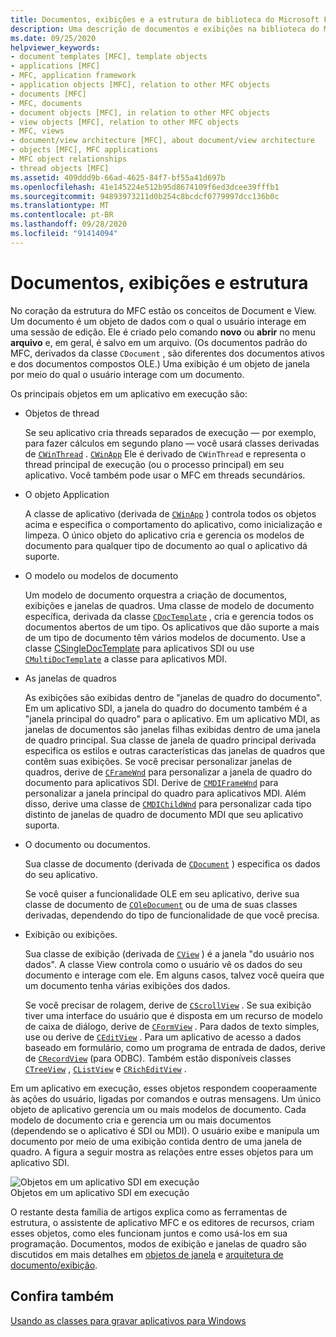```yaml
---
title: Documentos, exibições e a estrutura de biblioteca do Microsoft Foundation Class (MFC)
description: Uma descrição de documentos e exibições na biblioteca do Microsoft Foundation Class (MFC).
ms.date: 09/25/2020
helpviewer_keywords:
- document templates [MFC], template objects
- applications [MFC]
- MFC, application framework
- application objects [MFC], relation to other MFC objects
- documents [MFC]
- MFC, documents
- document objects [MFC], in relation to other MFC objects
- view objects [MFC], relation to other MFC objects
- MFC, views
- document/view architecture [MFC], about document/view architecture
- objects [MFC], MFC applications
- MFC object relationships
- thread objects [MFC]
ms.assetid: 409ddd9b-66ad-4625-84f7-bf55a41d697b
ms.openlocfilehash: 41e145224e512b95d8674109f6ed3dcee39fffb1
ms.sourcegitcommit: 94893973211d0b254c8bcdcf0779997dcc136b0c
ms.translationtype: MT
ms.contentlocale: pt-BR
ms.lasthandoff: 09/28/2020
ms.locfileid: "91414094"
---
```

# <a name="documents-views-and-the-framework"></a>Documentos, exibições e estrutura

No coração da estrutura do MFC estão os conceitos de Document e View. Um documento é um objeto de dados com o qual o usuário interage em uma sessão de edição. Ele é criado pelo comando **novo** ou **abrir** no menu **arquivo** e, em geral, é salvo em um arquivo. (Os documentos padrão do MFC, derivados da classe `CDocument` , são diferentes dos documentos ativos e dos documentos compostos OLE.) Uma exibição é um objeto de janela por meio do qual o usuário interage com um documento.

Os principais objetos em um aplicativo em execução são:

- Objetos de thread

   Se seu aplicativo cria threads separados de execução — por exemplo, para fazer cálculos em segundo plano — você usará classes derivadas de [`CWinThread`](reference/cwinthread-class.md) . [`CWinApp`](reference/cwinapp-class.md) Ele é derivado de `CWinThread` e representa o thread principal de execução (ou o processo principal) em seu aplicativo. Você também pode usar o MFC em threads secundários.

- O objeto Application

   A classe de aplicativo (derivada de [`CWinApp`](reference/cwinapp-class.md) ) controla todos os objetos acima e especifica o comportamento do aplicativo, como inicialização e limpeza. O único objeto do aplicativo cria e gerencia os modelos de documento para qualquer tipo de documento ao qual o aplicativo dá suporte.

- O modelo ou modelos de documento

   Um modelo de documento orquestra a criação de documentos, exibições e janelas de quadros. Uma classe de modelo de documento específica, derivada da classe [`CDocTemplate`](reference/cdoctemplate-class.md) , cria e gerencia todos os documentos abertos de um tipo. Os aplicativos que dão suporte a mais de um tipo de documento têm vários modelos de documento. Use a classe [CSingleDocTemplate](reference/csingledoctemplate-class.md) para aplicativos SDI ou use [`CMultiDocTemplate`](reference/cmultidoctemplate-class.md) a classe para aplicativos MDI.

- As janelas de quadros

   As exibições são exibidas dentro de "janelas de quadro do documento". Em um aplicativo SDI, a janela do quadro do documento também é a "janela principal do quadro" para o aplicativo. Em um aplicativo MDI, as janelas de documentos são janelas filhas exibidas dentro de uma janela de quadro principal. Sua classe de janela de quadro principal derivada especifica os estilos e outras características das janelas de quadros que contêm suas exibições. Se você precisar personalizar janelas de quadros, derive de [`CFrameWnd`](reference/cframewnd-class.md) para personalizar a janela de quadro do documento para aplicativos SDI. Derive de [`CMDIFrameWnd`](reference/cmdiframewnd-class.md) para personalizar a janela principal do quadro para aplicativos MDI. Além disso, derive uma classe de [`CMDIChildWnd`](reference/cmdichildwnd-class.md) para personalizar cada tipo distinto de janelas de quadro de documento MDI que seu aplicativo suporta.

- O documento ou documentos.

   Sua classe de documento (derivada de [`CDocument`](reference/cdocument-class.md) ) especifica os dados do seu aplicativo.

   Se você quiser a funcionalidade OLE em seu aplicativo, derive sua classe de documento de [`COleDocument`](reference/coledocument-class.md) ou de uma de suas classes derivadas, dependendo do tipo de funcionalidade de que você precisa.

- Exibição ou exibições.

   Sua classe de exibição (derivada de [`CView`](reference/cview-class.md) ) é a janela "do usuário nos dados". A classe View controla como o usuário vê os dados do seu documento e interage com ele. Em alguns casos, talvez você queira que um documento tenha várias exibições dos dados.

   Se você precisar de rolagem, derive de [`CScrollView`](reference/cscrollview-class.md) . Se sua exibição tiver uma interface do usuário que é disposta em um recurso de modelo de caixa de diálogo, derive de [`CFormView`](reference/cformview-class.md) . Para dados de texto simples, use ou derive de [`CEditView`](reference/ceditview-class.md) . Para um aplicativo de acesso a dados baseado em formulário, como um programa de entrada de dados, derive de [`CRecordView`](reference/crecordview-class.md) (para ODBC). Também estão disponíveis classes [`CTreeView`](reference/ctreeview-class.md) , [`CListView`](reference/clistview-class.md) e [`CRichEditView`](reference/cricheditview-class.md) .

Em um aplicativo em execução, esses objetos respondem cooperaamente às ações do usuário, ligadas por comandos e outras mensagens. Um único objeto de aplicativo gerencia um ou mais modelos de documento. Cada modelo de documento cria e gerencia um ou mais documentos (dependendo se o aplicativo é SDI ou MDI). O usuário exibe e manipula um documento por meio de uma exibição contida dentro de uma janela de quadro. A figura a seguir mostra as relações entre esses objetos para um aplicativo SDI.

![Objetos em um aplicativo SDI em execução](../mfc/media/vc386v1.gif "Objetos em um aplicativo SDI em execução")\
Objetos em um aplicativo SDI em execução

O restante desta família de artigos explica como as ferramentas de estrutura, o assistente de aplicativo MFC e os editores de recursos, criam esses objetos, como eles funcionam juntos e como usá-los em sua programação. Documentos, modos de exibição e janelas de quadro são discutidos em mais detalhes em [objetos de janela](window-objects.md) e [arquitetura de documento/exibição](document-view-architecture.md).

## <a name="see-also"></a>Confira também

[Usando as classes para gravar aplicativos para Windows](using-the-classes-to-write-applications-for-windows.md)

